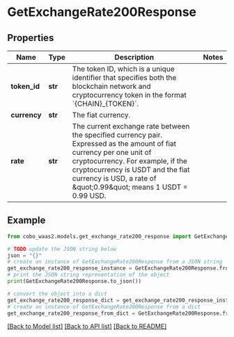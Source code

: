 # GetExchangeRate200Response


## Properties

Name | Type | Description | Notes
------------ | ------------- | ------------- | -------------
**token_id** | **str** | The token ID, which is a unique identifier that specifies both the blockchain network and cryptocurrency token in the format &#x60;{CHAIN}_{TOKEN}&#x60;. | 
**currency** | **str** | The fiat currency. | 
**rate** | **str** | The current exchange rate between the specified currency pair. Expressed as the amount of fiat currency per one unit of cryptocurrency. For example, if the cryptocurrency is USDT and the fiat currency is USD, a rate of \&quot;0.99\&quot; means 1 USDT &#x3D; 0.99 USD. | 

## Example

```python
from cobo_waas2.models.get_exchange_rate200_response import GetExchangeRate200Response

# TODO update the JSON string below
json = "{}"
# create an instance of GetExchangeRate200Response from a JSON string
get_exchange_rate200_response_instance = GetExchangeRate200Response.from_json(json)
# print the JSON string representation of the object
print(GetExchangeRate200Response.to_json())

# convert the object into a dict
get_exchange_rate200_response_dict = get_exchange_rate200_response_instance.to_dict()
# create an instance of GetExchangeRate200Response from a dict
get_exchange_rate200_response_from_dict = GetExchangeRate200Response.from_dict(get_exchange_rate200_response_dict)
```
[[Back to Model list]](../README.md#documentation-for-models) [[Back to API list]](../README.md#documentation-for-api-endpoints) [[Back to README]](../README.md)


